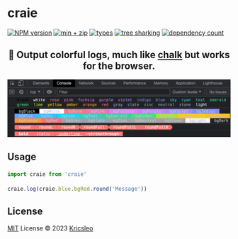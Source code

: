 # craie

[![NPM version](https://badgen.net/npm/v/craie)](https://www.npmjs.com/package/craie)
[![min + zip](https://badgen.net/bundlephobia/minzip/craie)](https://bundlephobia.com/package/craie)
[![types](https://badgen.net/npm/types/craie)](https://www.npmjs.com/package/craie)
[![tree sharking](https://badgen.net/bundlephobia/tree-shaking/craie)](https://bundlephobia.com/package/craie)
[![dependency count](https://badgen.net/bundlephobia/dependency-count/craie)](https://bundlephobia.com/package/craie)
<h2 align="center">
 🎨 Output colorful logs, much like <a href="https://github.com/chalk/chalk">chalk</a> but works for the browser.
</h2>

<p align="center">
  <img src="./screenshots/preview.png" alt="preview" />
</p>


## Usage

```ts
import craie from 'craie'

craie.log(craie.blue.bgRed.round('Message'))
```

## License

[MIT](./LICENSE) License © 2023 [Kricsleo](https://github.com/kricsleo)
